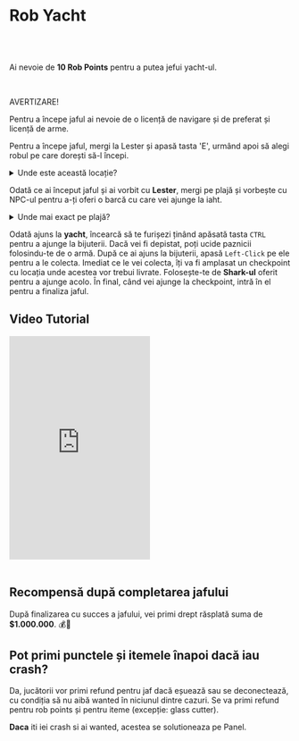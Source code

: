 
# Rob Yacht
<br><br>
<div class="danger-container">
<p>Ai nevoie de <strong>10 Rob Points</strong> pentru a putea jefui yacht-ul.</p>
</div>
<br>
<div class="danger-container">
    <p class="title">AVERTIZARE!</p>
    <p class="description">
        Pentru a începe jaful ai nevoie de o licență de navigare și de preferat și licență de arme.
    </p>
</div>

Pentru a începe jaful, mergi la Lester și apasă tasta 'E', urmând apoi să alegi robul pe care dorești să-l începi.

<details class="details custom-block">
    <summary>Unde este această locație?</summary>
    <img src="https://i.imgur.com/CdrtgAs.png" alt="Locatie startrob">
</details>

Odată ce ai început jaful și ai vorbit cu **Lester**, mergi pe plajă și vorbește cu NPC-ul pentru a-ți oferi o barcă cu care vei ajunge la iaht.

<details class="details custom-block">
    <summary>Unde mai exact pe plajă?</summary>
    <img src="https://i.imgur.com/ZGYTsNk.png" alt="Locatie plaja">
</details>

Odată ajuns la **yacht**, încearcă să te furișezi ținând apăsată tasta `CTRL` pentru a ajunge la bijuterii.
Dacă vei fi depistat, poți ucide paznicii folosindu-te de o armă.
După ce ai ajuns la bijuterii, apasă `Left-Click` pe ele pentru a le colecta.
Imediat ce le vei colecta, îți va fi amplasat un checkpoint cu locația unde acestea vor trebui livrate.
Folosește-te de **Shark-ul** oferit pentru a ajunge acolo. 
În final, când vei ajunge la checkpoint, intră în el pentru a finaliza jaful.


## Video Tutorial 
<iframe height="400" width="50%" src="https://www.youtube.com/embed/zXyVAhWTKow?si=I89cc4iy7QyYF2VX&amp;controls=1&&amp;rel=0&amp;modestbranding=1&amp;disablekb=1&amp;showinfo=0" title="YouTube video player" frameborder="0" sandbox="allow-scripts allow-same-origin allow-presentation"></iframe>
<br><br>

## Recompensă după completarea jafului

După finalizarea cu succes a jafului, vei primi drept răsplată suma de **$1.000.000**. 💰🎉

## Pot primi punctele și itemele înapoi dacă iau crash?

Da, jucătorii vor primi refund pentru jaf dacă eșuează sau se deconectează, cu condiția să nu aibă wanted în niciunul dintre cazuri.
Se va primi refund pentru rob points și pentru iteme (excepție: glass cutter).

**Daca** iti iei crash si ai wanted, acestea se solutioneaza pe Panel.
